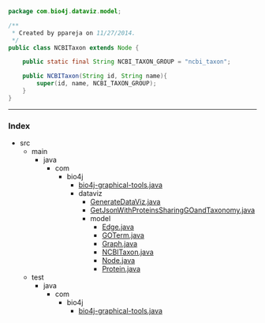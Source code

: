 
```java
package com.bio4j.dataviz.model;

/**
 * Created by ppareja on 11/27/2014.
 */
public class NCBITaxon extends Node {

	public static final String NCBI_TAXON_GROUP = "ncbi_taxon";

	public NCBITaxon(String id, String name){
		super(id, name, NCBI_TAXON_GROUP);
	}
}

```


------

### Index

+ src
  + main
    + java
      + com
        + bio4j
          + [bio4j-graphical-tools.java][main\java\com\bio4j\bio4j-graphical-tools.java]
          + dataviz
            + [GenerateDataViz.java][main\java\com\bio4j\dataviz\GenerateDataViz.java]
            + [GetJsonWithProteinsSharingGOandTaxonomy.java][main\java\com\bio4j\dataviz\GetJsonWithProteinsSharingGOandTaxonomy.java]
            + model
              + [Edge.java][main\java\com\bio4j\dataviz\model\Edge.java]
              + [GOTerm.java][main\java\com\bio4j\dataviz\model\GOTerm.java]
              + [Graph.java][main\java\com\bio4j\dataviz\model\Graph.java]
              + [NCBITaxon.java][main\java\com\bio4j\dataviz\model\NCBITaxon.java]
              + [Node.java][main\java\com\bio4j\dataviz\model\Node.java]
              + [Protein.java][main\java\com\bio4j\dataviz\model\Protein.java]
  + test
    + java
      + com
        + bio4j
          + [bio4j-graphical-tools.java][test\java\com\bio4j\bio4j-graphical-tools.java]

[main\java\com\bio4j\bio4j-graphical-tools.java]: ..\..\bio4j-graphical-tools.java.md
[main\java\com\bio4j\dataviz\GenerateDataViz.java]: ..\GenerateDataViz.java.md
[main\java\com\bio4j\dataviz\GetJsonWithProteinsSharingGOandTaxonomy.java]: ..\GetJsonWithProteinsSharingGOandTaxonomy.java.md
[main\java\com\bio4j\dataviz\model\Edge.java]: Edge.java.md
[main\java\com\bio4j\dataviz\model\GOTerm.java]: GOTerm.java.md
[main\java\com\bio4j\dataviz\model\Graph.java]: Graph.java.md
[main\java\com\bio4j\dataviz\model\NCBITaxon.java]: NCBITaxon.java.md
[main\java\com\bio4j\dataviz\model\Node.java]: Node.java.md
[main\java\com\bio4j\dataviz\model\Protein.java]: Protein.java.md
[test\java\com\bio4j\bio4j-graphical-tools.java]: ..\..\..\..\..\..\test\java\com\bio4j\bio4j-graphical-tools.java.md